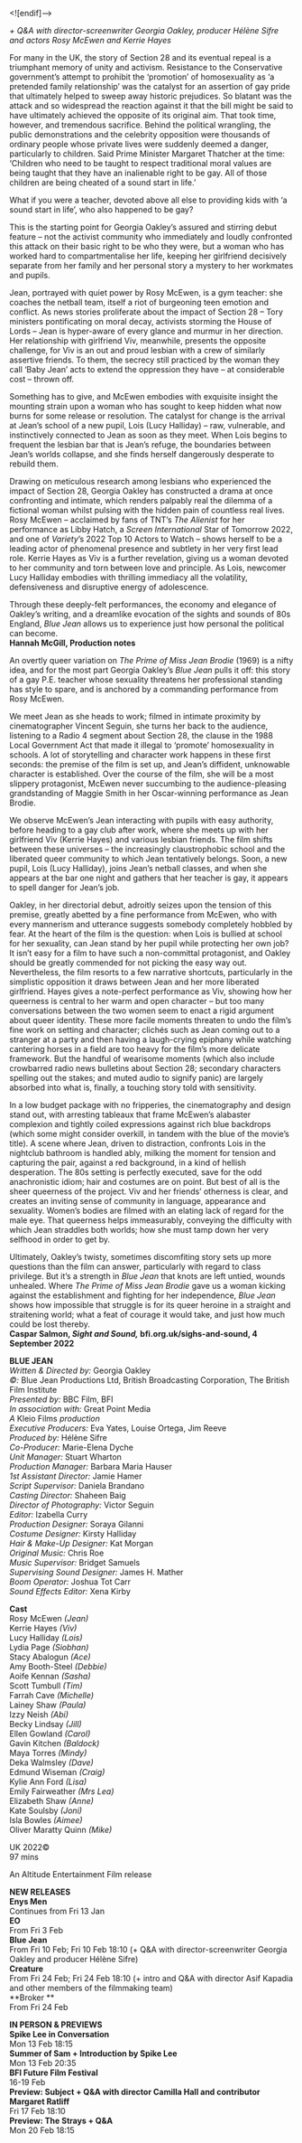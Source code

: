 <![endif]-->

_+ Q&A with director-screenwriter Georgia Oakley, producer Hélène Sifre and actors Rosy McEwen and Kerrie Hayes_

For many in the UK, the story of Section 28 and its eventual repeal is a triumphant memory of unity and activism. Resistance to the Conservative government’s attempt to prohibit the ‘promotion’ of homosexuality as ‘a pretended family relationship’ was the catalyst for an assertion of gay pride that ultimately helped to sweep away historic prejudices. So blatant was the attack and so widespread the reaction against it that the bill might be said to have ultimately achieved the opposite of its original aim. That took time, however, and tremendous sacrifice. Behind the political wrangling, the public demonstrations and the celebrity opposition were thousands of ordinary people whose private lives were suddenly deemed a danger, particularly to children. Said Prime Minister Margaret Thatcher at the time: ‘Children who need to be taught to respect traditional moral values are being taught that they have an inalienable right to be gay. All of those children are being cheated of a sound start in life.’

What if you were a teacher, devoted above all else to providing kids with ‘a sound start in life’, who also happened to be gay?

This is the starting point for Georgia Oakley’s assured and stirring debut feature – not the activist community who immediately and loudly confronted this attack on their basic right to be who they were, but a woman who has worked hard to compartmentalise her life, keeping her girlfriend decisively separate from her family and her personal story a mystery to her workmates and pupils.

Jean, portrayed with quiet power by Rosy McEwen, is a gym teacher: she coaches the netball team, itself a riot of burgeoning teen emotion and conflict. As news stories proliferate about the impact of Section 28 – Tory ministers pontificating on moral decay, activists storming the House of Lords – Jean is hyper-aware of every glance and murmur in her direction. Her relationship with girlfriend Viv, meanwhile, presents the opposite challenge, for Viv is an out and proud lesbian with a crew of similarly assertive friends. To them, the secrecy still practiced by the woman they call ‘Baby Jean’ acts to extend the oppression they have – at considerable cost – thrown off.

Something has to give, and McEwen embodies with exquisite insight the mounting strain upon a woman who has sought to keep hidden what now burns for some release or resolution. The catalyst for change is the arrival at Jean’s school of a new pupil, Lois (Lucy Halliday) – raw, vulnerable, and instinctively connected to Jean as soon as they meet. When Lois begins to frequent the lesbian bar that is Jean’s refuge, the boundaries between Jean’s worlds collapse, and she finds herself dangerously desperate to rebuild them.

Drawing on meticulous research among lesbians who experienced the impact of Section 28, Georgia Oakley has constructed a drama at once confronting and intimate, which renders palpably real the dilemma of a fictional woman whilst pulsing with the hidden pain of countless real lives. Rosy McEwen – acclaimed by fans of TNT’s _The Alienist_ for her performance as Libby Hatch, a _Screen International_ Star of Tomorrow 2022, and one of _Variety_’s 2022 Top 10 Actors to Watch – shows  herself to be a leading actor of phenomenal presence and subtlety in her very first lead role. Kerrie Hayes as Viv is a further revelation, giving us a woman devoted to her community and torn between love and principle. As Lois, newcomer Lucy Halliday embodies with thrilling immediacy all the volatility, defensiveness and disruptive energy of adolescence.

Through these deeply-felt performances, the economy and elegance of Oakley’s writing, and a dreamlike evocation of the sights and sounds of 80s England, _Blue Jean_ allows us to experience just how personal the political can become.  
**Hannah McGill, Production notes**  

An overtly queer variation on _The Prime of Miss Jean Brodie_ (1969) is a nifty idea, and for the most part Georgia Oakley’s _Blue Jean_ pulls it off: this story of a gay P.E. teacher whose sexuality threatens her professional standing has style to spare, and is anchored by a commanding performance from Rosy McEwen.

We meet Jean as she heads to work; filmed in intimate proximity by cinematographer Vincent Seguin, she turns her back to the audience, listening to a Radio 4 segment about Section 28, the clause in the 1988 Local Government Act that made it illegal to ‘promote’ homosexuality in schools. A lot of storytelling and character work happens in these first seconds: the premise of the film is set up, and Jean’s diffident, unknowable character is established. Over the course of the film, she will be a most slippery protagonist, McEwen never succumbing to the audience-pleasing grandstanding of Maggie Smith in her Oscar-winning performance as Jean Brodie.

We observe McEwen’s Jean interacting with pupils with easy authority, before heading to a gay club after work, where she meets up with her girlfriend Viv (Kerrie Hayes) and various lesbian friends. The film shifts between these universes – the increasingly claustrophobic school and the liberated queer community to which Jean tentatively belongs. Soon, a new pupil, Lois (Lucy Halliday), joins Jean’s netball classes, and when she appears at the bar one night and gathers that her teacher is gay, it appears to spell danger for Jean’s job.

Oakley, in her directorial debut, adroitly seizes upon the tension of this premise, greatly abetted by a fine performance from McEwen, who with every mannerism and utterance suggests somebody completely hobbled by fear. At the heart of the film is the question: when Lois is bullied at school for her sexuality, can Jean stand by her pupil while protecting her own job? It isn’t easy for a film to have such a non-committal protagonist, and Oakley should be greatly commended for not picking the easy way out. Nevertheless, the film resorts to a few narrative shortcuts, particularly in the simplistic opposition it draws between Jean and her more liberated girlfriend. Hayes gives a note-perfect performance as Viv, showing how her queerness is central to her warm and open character – but too many conversations between the two women seem to enact a rigid argument about queer identity. These more facile moments threaten to undo the film’s fine work on setting and character; clichés such as Jean coming out to a stranger at a party and then having a laugh-crying epiphany while watching cantering horses in a field are too heavy for the film’s more delicate framework. But the handful of wearisome moments (which also include crowbarred radio news bulletins about Section 28; secondary characters spelling out the stakes; and muted audio to signify panic) are largely absorbed into what is, finally, a touching story told with sensitivity.

In a low budget package with no fripperies, the cinematography and design stand out, with arresting tableaux that frame McEwen’s alabaster complexion and tightly coiled expressions against rich blue backdrops (which some might consider overkill, in tandem with the blue of the movie’s title). A scene where Jean, driven to distraction, confronts Lois in the nightclub bathroom is handled ably, milking the moment for tension and capturing the pair, against a red background, in a kind of hellish desperation. The 80s setting is perfectly executed, save for the odd anachronistic idiom; hair and costumes are on point. But best of all is the sheer queerness of the project. Viv and her friends’ otherness is clear, and creates an inviting sense of community in language, appearance and sexuality. Women’s bodies are filmed with an elating lack of regard for the male eye. That queerness helps immeasurably, conveying the difficulty with which Jean straddles both worlds; how she must tamp down her very selfhood in order to get by.

Ultimately, Oakley’s twisty, sometimes discomfiting story sets up more questions than the film can answer, particularly with regard to class privilege. But it’s a strength in _Blue Jean_ that knots are left untied, wounds unhealed. Where _The Prime of Miss Jean Brodie_ gave us a woman kicking against the establishment and fighting for her independence, _Blue Jean_ shows how impossible that struggle is for its queer heroine in a straight and straitening world; what a feat of courage it would take, and just how much could be lost thereby.  
**Caspar Salmon, _Sight and Sound,_ bfi.org.uk/sighs-and-sound, 4 September 2022**  

**BLUE JEAN**  
_Written & Directed by:_ Georgia Oakley  
_©:_ Blue Jean Productions Ltd, British Broadcasting Corporation, The British Film Institute  
_Presented by:_ BBC Film, BFI  
_In association with:_ Great Point Media  
_A_ Kleio Films _production_  
_Executive Producers:_ Eva Yates, Louise Ortega, Jim Reeve  
_Produced by:_ Hélène Sifre  
_Co-Producer:_ Marie-Elena Dyche  
_Unit Manager:_ Stuart Wharton  
_Production Manager:_ Barbara Maria Hauser  
_1st Assistant Director:_ Jamie Hamer  
_Script Supervisor:_ Daniela Brandano  
_Casting Director:_ Shaheen Baig  
_Director of Photography:_ Victor Seguin  
_Editor:_ Izabella Curry  
_Production Designer:_ Soraya Gilanni  
_Costume Designer:_ Kirsty Halliday  
_Hair & Make-Up Designer:_ Kat Morgan  
_Original Music:_ Chris Roe  
_Music Supervisor:_ Bridget Samuels  
_Supervising_ _Sound Designer:_ James H. Mather  
_Boom Operator:_ Joshua Tot Carr  
_Sound Effects Editor:_ Xena Kirby  

**Cast**  
Rosy McEwen _(Jean)_  
Kerrie Hayes _(Viv)_  
Lucy Halliday _(Lois)_  
Lydia Page _(Siobhan)_  
Stacy Abalogun _(Ace)_  
Amy Booth-Steel _(Debbie)_  
Aoife Kennan _(Sasha)_  
Scott Tumbull _(Tim)_  
Farrah Cave _(Michelle)_  
Lainey Shaw _(Paula)_  
Izzy Neish _(Abi)_  
Becky Lindsay _(Jill)_  
Ellen Gowland _(Carol)_  
Gavin Kitchen _(Baldock)_  
Maya Torres _(Mindy)_  
Deka Walmsley _(Dave)_  
Edmund Wiseman _(Craig)_  
Kylie Ann Ford _(Lisa)_  
Emily Fairweather _(Mrs Lea)_  
Elizabeth Shaw _(Anne)_  
Kate Soulsby _(Joni)_  
Isla Bowles _(Aimee)_  
Oliver Maratty Quinn _(Mike)_  

UK 2022©  
97 mins  

An Altitude Entertainment Film release  

**NEW RELEASES**  
**Enys Men**  
Continues from Fri 13 Jan  
**EO**  
From Fri 3 Feb  
**Blue Jean**  
From Fri 10 Feb; Fri 10 Feb 18:10 (+ Q&A with director-screenwriter Georgia Oakley and producer Hélène Sifre)  
**Creature**  
From Fri 24 Feb; Fri 24 Feb 18:10 (+ intro and Q&A with director Asif Kapadia and other members of the filmmaking team)  
**Broker **  
From Fri 24 Feb  

**IN PERSON & PREVIEWS**  
**Spike Lee in Conversation**  
Mon 13 Feb 18:15  
**Summer of Sam + Introduction by Spike Lee**  
Mon 13 Feb 20:35  
**BFI Future Film Festival**  
16-19 Feb  
**Preview: Subject + Q&A with director Camilla Hall and contributor Margaret Ratliff**  
Fri 17 Feb 18:10  
**Preview: The Strays + Q&A**  
Mon 20 Feb 18:15  
<!--stackedit_data:
eyJoaXN0b3J5IjpbLTc1ODI1MDUzXX0=
-->